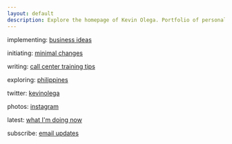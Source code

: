 ```yaml
---
layout: default
description: Explore the homepage of Kevin Olega. Portfolio of personal and work projects and all sorts of fun information.
---
```

implementing:    [business ideas](http://businessideasph.com)

initiating:    [minimal changes](http://minimalchanges.com)

writing:    [call center training tips](http://callcentertrainingtips.com)

exploring:  [philippines](http://philippineislandliving.com)

twitter:    [kevinolega](https://twitter.com/kevinolega)

photos: [instagram](https://instagram.com/kevinolega)

latest: [what I'm doing now](http://kevinolega.com/now)

subscribe:  [email updates](http://eepurl.com/oCUar)